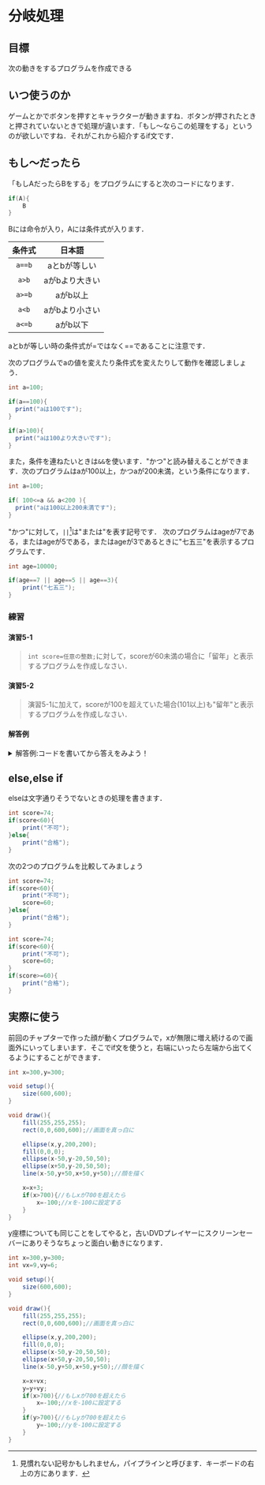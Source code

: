 # 分岐処理
## 目標
次の動きをするプログラムを作成できる

## いつ使うのか
ゲームとかでボタンを押すとキャラクターが動きますね．ボタンが押されたときと押されていないときで処理が違います．「もし〜ならこの処理をする」というのが欲しいですね．それがこれから紹介するif文です．

##  もし〜だったら
「もしAだったらBをする」をプログラムにすると次のコードになります．

```java
if(A){
    B
}
```

Bには命令が入り，Aには条件式が入ります．

| 条件式 | 日本語 | 
| :-: | :-: |
|`a==b`| aとbが等しい |
|`a>b`| aがbより大きい |
|`a>=b`| aがb以上 |
|`a<b`| aがbより小さい |
|`a<=b`| aがb以下 |

aとbが等しい時の条件式が=ではなく==であることに注意です．

次のプログラムでaの値を変えたり条件式を変えたりして動作を確認しましょう．

```java
int a=100;

if(a==100){
  print("aは100です");
}

if(a>100){
  print("aは100より大きいです");
}
```

また，条件を連ねたいときは`&&`を使います．"かつ"と読み替えることができます．次のプログラムはaが100以上，かつaが200未満，という条件になります．

```java
int a=100;

if( 100<=a && a<200 ){
  print("aは100以上200未満です");
}
```

"かつ"に対して，`||`[^1]は"または"を表す記号です．
次のプログラムはageが7である，またはageが5である，またはageが3であるときに"七五三"を表示するプログラムです．

[^1]:見慣れない記号かもしれません，パイプラインと呼びます．キーボードの右上の方にあります．

```java
int age=10000;

if(age==7 || age==5 || age==3){
    print("七五三");
}
```

### 練習

#### 演習5-1
> `int score=任意の整数;`に対して，scoreが60未満の場合に「留年」と表示するプログラムを作成しなさい．

#### 演習5-2
> 演習5-1に加えて，scoreが100を超えていた場合(101以上)も"留年"と表示するプログラムを作成しなさい．

#### 解答例
<details><summary>解答例:コードを書いてから答えをみよう！</summary><div>
演習5-2:

```java
if(score<60){
    print("留年");
}
```
演習5-2:

```java
if(score<60||score>100){
    print("留年");
}
```
</div></details>

## else,else if
elseは文字通りそうでないときの処理を書きます．

```java
int score=74;
if(score<60){
    print("不可");
}else{
    print("合格");
}
```

次の2つのプログラムを比較してみましょう

```java
int score=74;
if(score<60){
    print("不可");
    score=60;
}else{
    print("合格");
}
```

```java
int score=74;
if(score<60){
    print("不可");
    score=60;
}
if(score>=60){
    print("合格");
}
```



## 実際に使う

前回のチャプターで作った顔が動くプログラムで，xが無限に増え続けるので画面外にいってしまいます．そこでif文を使うと，右端にいったら左端から出てくるようにすることができます．



```java
int x=300,y=300;

void setup(){
    size(600,600);
}

void draw(){
    fill(255,255,255);
    rect(0,0,600,600);//画面を真っ白に

    ellipse(x,y,200,200);
    fill(0,0,0);
    ellipse(x-50,y-20,50,50);
    ellipse(x+50,y-20,50,50);
    line(x-50,y+50,x+50,y+50);//顔を描く

    x=x+3;
    if(x>700){//もしxが700を超えたら
        x=-100;//xを-100に設定する
    }
}

```

y座標についても同じことをしてやると，古いDVDプレイヤーにスクリーンセーバーにありそうなちょっと面白い動きになります．

```java
int x=300,y=300;
int vx=9,vy=6;

void setup(){
    size(600,600);
}

void draw(){
    fill(255,255,255);
    rect(0,0,600,600);//画面を真っ白に

    ellipse(x,y,200,200);
    fill(0,0,0);
    ellipse(x-50,y-20,50,50);
    ellipse(x+50,y-20,50,50);
    line(x-50,y+50,x+50,y+50);//顔を描く

    x=x+vx;
    y=y+vy;
    if(x>700){//もしxが700を超えたら
        x=-100;//xを-100に設定する
    }
    if(y>700){//もしyが700を超えたら
        y=-100;//yを-100に設定する
    }
}

```
